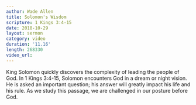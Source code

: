 ```yaml
---
author: Wade Allen
title: Solomon's Wisdom
scripture: 1 Kings 3:4-15
date: 2018-10-29
layout: sermon
category: video
duration: '11.16' 
length: 268330
video_url: 
---
```


King Solomon quickly discovers the complexity of leading the people of God. In 1 Kings 3:4-15, Solomon encounters God in a dream or night vision. He is asked an important question; his answer will greatly impact his life and his rule. As we study this passage, we are challenged in our posture before God.
